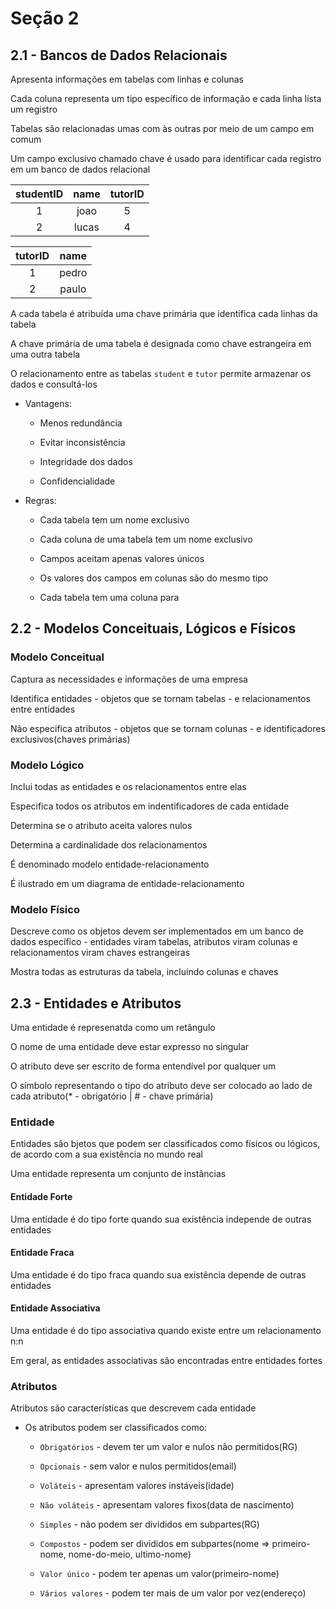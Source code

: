 # Seção 2

## 2.1 - Bancos de Dados Relacionais

Apresenta informações em tabelas com linhas e colunas

Cada coluna representa um tipo específico de informação e cada linha lista um registro

Tabelas são relacionadas umas com às outras por meio de um campo em comum

Um campo exclusivo chamado chave é usado para identificar cada registro em um banco de dados relacional

|studentID|name |tutorID|
|:-------:|:---:|:-----:|
|1        |joao |5      |
|2        |lucas|4      |

|tutorID|name |
|:-----:|:---:|
|1      |pedro|
|2      |paulo|

A cada tabela é atribuída uma chave primária que identifica cada linhas da tabela

A chave primária de uma tabela é designada como chave estrangeira em uma outra tabela

O relacionamento entre as tabelas `student` e `tutor` permite armazenar os dados e consultá-los

* Vantagens:

    * Menos redundância

    * Evitar inconsistência

    * Integridade dos dados

    * Confidencialidade

* Regras:

    * Cada tabela tem um nome exclusivo

    * Cada coluna de uma tabela tem um nome exclusivo

    * Campos aceitam apenas valores únicos

    * Os valores dos campos em colunas são do mesmo tipo

    * Cada tabela tem uma coluna para

## 2.2 - Modelos Conceituais, Lógicos e Físicos

### Modelo Conceitual

Captura as necessidades e informações de uma empresa

Identifica entidades - objetos que se tornam tabelas - e relacionamentos entre entidades

Não especifica atributos - objetos que se tornam colunas - e identificadores exclusivos(chaves primárias)

### Modelo Lógico

Inclui todas as entidades e os relacionamentos entre elas

Especifica todos os atributos em indentificadores de cada entidade

Determina se o atributo aceita valores nulos

Determina a cardinalidade dos relacionamentos

É denominado modelo entidade-relacionamento

É ilustrado em um diagrama de entidade-relacionamento

### Modelo Físico

Descreve como os objetos devem ser implementados em um banco de dados específico - entidades viram tabelas, atributos viram colunas e relacionamentos viram chaves estrangeiras

Mostra todas as estruturas da tabela, incluindo colunas e chaves

## 2.3 - Entidades e Atributos

Uma entidade é represenatda como um retângulo

O nome de uma entidade deve estar expresso no singular

O atributo deve ser escrito de forma entendível por qualquer um

O símbolo representando o tipo do atributo deve ser colocado ao lado de cada atributo(* - obrigatório | # - chave primária)

### Entidade

Entidades são bjetos que podem ser classificados como físicos ou lógicos, de acordo com a sua existência no mundo real

Uma entidade representa um conjunto de instâncias

#### Entidade Forte

Uma entidade é do tipo forte quando sua existência independe de outras entidades

#### Entidade Fraca

Uma entidade é do tipo fraca quando sua existência depende de outras entidades

#### Entidade Associativa

Uma entidade é do tipo associativa quando existe entre um relacionamento n:n

Em geral, as entidades associativas são encontradas entre entidades fortes

### Atributos

Atributos são características que descrevem cada entidade

* Os atributos podem ser classificados como:

    * `Obrigatórios` - devem ter um valor e nulos não permitidos(RG)

    * `Opcionais` - sem valor e nulos permitidos(email)

    * `Voláteis` - apresentam valores instáveis(idade)

    * `Não voláteis` - apresentam valores fixos(data de nascimento)

    * `Simples` - não podem ser divididos em subpartes(RG)

    * `Compostos` - podem ser divididos em subpartes(nome => primeiro-nome, nome-do-meio, ultimo-nome)

    * `Valor único` - podem ter apenas um valor(primeiro-nome)

    * `Vários valores` - podem ter mais de um valor por vez(endereço)
